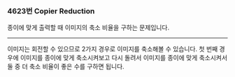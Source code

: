 ### 4623번 Copier Reduction

종이에 맞게 출력할 때 이미지의 축소 비율을 구하는 문제입니다.

---

이미지는 회전할 수 있으므로 2가지 경우로 이미지를 축소해볼 수 있습니다. 첫 번째 경우에 이미지를 종이에 맞게 축소시켜보고 다시 돌려서 이미지를 종이에 맞게 축소시켜서 둘 중 더 축소 비율이 좋은 수를 구하면 됩니다.